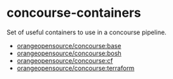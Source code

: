 # concourse-containers

Set of useful containers to use in a concourse pipeline.

- [orangeopensource/concourse:base](/base)
- [orangeopensource/concourse:bosh](/bosh)
- [orangeopensource/concourse:cf](/cf)
- [orangeopensource/concourse:terraform](/terraform)